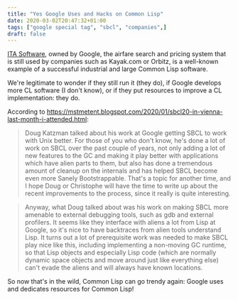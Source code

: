 ```yaml
---
title: "Yes Google Uses and Hacks on Common Lisp"
date: 2020-03-02T20:47:32+01:00
tags: ["google special tag", "sbcl", "companies",]
draft: false
---
```


[ITA Software](https://en.wikipedia.org/wiki/ITA_Software), owned by
Google, the airfare search and pricing system that is still used by
companies such as Kayak.com or Orbitz, is a well-known example of a
successful industrial and large Common Lisp software.

We're legitimate to wonder if they still run it (they do), if Google
develops more CL software (I don't know), or if they put resources to
improve a CL implementation: they do.

According to https://mstmetent.blogspot.com/2020/01/sbcl20-in-vienna-last-month-i-attended.html:

> Doug Katzman talked about his work at Google getting SBCL to work with Unix better. For those of you who don't know, he's done a lot of work on SBCL over the past couple of years, not only adding a lot of new features to the GC and making it play better with applications which have alien parts to them, but also has done a tremendous amount of cleanup on the internals and has helped SBCL become even more Sanely Bootstrappable. That's a topic for another time, and I hope Doug or Christophe will have the time to write up about the recent improvements to the process, since it really is quite interesting.

> Anyway, what Doug talked about was his work on making SBCL more amenable to external debugging tools, such as gdb and external profilers. It seems like they interface with aliens a lot from Lisp at Google, so it's nice to have backtraces from alien tools understand Lisp. It turns out a lot of prerequisite work was needed to make SBCL play nice like this, including implementing a non-moving GC runtime, so that Lisp objects and especially Lisp code (which are normally dynamic space objects and move around just like everything else) can't evade the aliens and will always have known locations.


So now that's in the wild, Common Lisp can go trendy again: Google uses and dedicates resources for Common Lisp!
